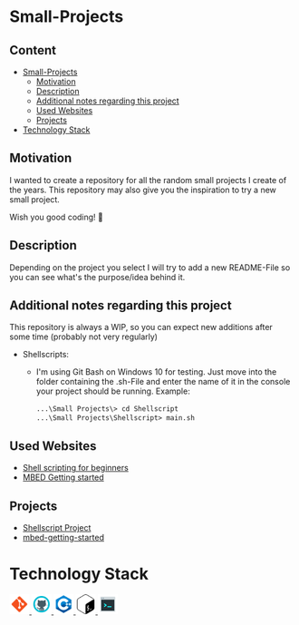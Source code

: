 # Small-Projects

<h2>Content</h2>

- [Small-Projects](#small-projects)
  - [Motivation](#motivation)
  - [Description](#description)
  - [Additional notes regarding this project](#additional-notes-regarding-this-project)
  - [Used Websites](#used-websites)
  - [Projects](#projects)
- [Technology Stack](#technology-stack)

## Motivation

I wanted to create a repository for all the random small projects I create of the years. This repository may also give you the inspiration to try a new small project.

Wish you good coding! :partying_face:

## Description

Depending on the project you select I will try to add a new README-File so you can see what's the purpose/idea behind it.

## Additional notes regarding this project

This repository is always a WIP, so you can expect new additions after some time (probably not very regularly)

- Shellscripts:
  - I'm using Git Bash on Windows 10 for testing. Just move into the folder containing the .sh-File and enter the name of it in the console your project should be running.
  Example:

    ```
    ...\Small Projects\> cd Shellscript
    ...\Small Projects\Shellscript> main.sh
    ```

## Used Websites

- <a href="https://dev.to/abdadeel/shell-scripting-basics-beginners-guide-1h2b" >Shell scripting for beginners</a>
- <a href="https://os.mbed.com/docs/mbed-os/v6.15/introduction/index.html">MBED Getting started</a>

## Projects

- <a href="https://github.com/PalmaAnd/Small-Projects/tree/main/Shellscripts" >Shellscript Project</a>
- <a href="https://github.com/PalmaAnd/Small-Projects/tree/main/mbed-getting-started" >mbed-getting-started</a>

# Technology Stack

<a href="https://git-scm.com/" target="_blank"> <img alt="Git" width="35px" src="https://github.com/PalmaAnd/PalmaAnd/blob/main/icons/git.svg"/> </a>
<a href="https://github.com/PalmaAnd/" target="_blank"> <img alt="GitHub" width="35px" src="https://github.com/PalmaAnd/PalmaAnd/blob/main/icons/github.svg"/> </a>
<a href="https://www.w3schools.com/cpp/" target="_blank"> <img src="Icons/c++.svg" width="35px" alt="C++">
<a href="https://www.gnu.org/" target="_blank"> <img src="Icons/gnubash.svg" width="35px" alt="Bash/Script"> <img src="Icons/console-48.png" width="35px" alt="Bash/Script">